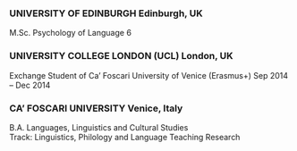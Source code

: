 ### UNIVERSITY OF EDINBURGH	Edinburgh, UK
M.Sc. Psychology of Language	6

### UNIVERSITY COLLEGE LONDON (UCL)	London, UK
Exchange Student of Ca’ Foscari University of Venice (Erasmus+)	Sep 2014 – Dec 2014

### CA’ FOSCARI UNIVERSITY	Venice, Italy
B.A. Languages, Linguistics and Cultural Studies	
Track: Linguistics, Philology and Language Teaching Research	

